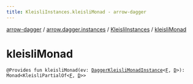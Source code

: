```yaml
---
title: KleisliInstances.kleisliMonad - arrow-dagger
---
```


[arrow-dagger](../../index.html) / [arrow.dagger.instances](../index.html) / [KleisliInstances](index.html) / [kleisliMonad](./kleisli-monad.html)

# kleisliMonad

`@Provides fun kleisliMonad(ev: `[`DaggerKleisliMonadInstance`](../-dagger-kleisli-monad-instance/index.html)`<`[`F`](index.html#F)`, `[`D`](index.html#D)`>): Monad<KleisliPartialOf<`[`F`](index.html#F)`, `[`D`](index.html#D)`>>`
